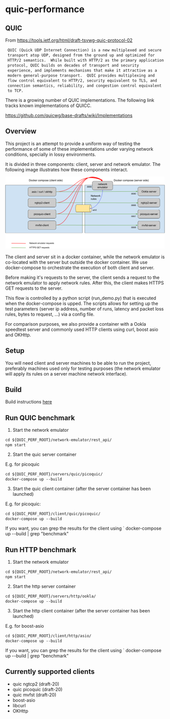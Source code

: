 # quic-performance

## QUIC

From https://tools.ietf.org/html/draft-tsvwg-quic-protocol-02

~~~~~
 QUIC (Quick UDP Internet Connection) is a new multiplexed and secure
 transport atop UDP, designed from the ground up and optimized for
 HTTP/2 semantics.  While built with HTTP/2 as the primary application
 protocol, QUIC builds on decades of transport and security
 experience, and implements mechanisms that make it attractive as a
 modern general-purpose transport.  QUIC provides multiplexing and
 flow control equivalent to HTTP/2, security equivalent to TLS, and
 connection semantics, reliability, and congestion control equivalent
 to TCP.
~~~~~

There is a growing number of QUIC implementations. The following link
tracks known implementations of QUICC.

https://github.com/quicwg/base-drafts/wiki/Implementations

## Overview

This project is an attempt to provide a uniform way of testing the
performance of some of these implementations under varying network 
conditions, specially in lossy environments. 

It is divided in three components: client, server and network emulator.
The following image illustrates how these components interact. 

![Setup](./resources/architecture.png)

The client and server sit in a docker container, while the network 
emulator is co-located with the server but outside the docker container.
We use docker-compose to orchestrate the execution of both client and server.

Before making it's requests to the server, the client sends a request to 
the network emulator to apply network rules. After this, the client makes 
HTTPS GET requests to the server.

This flow is controlled by a python script (run_demo.py) that is executed 
when the docker-compose is upped. The scripts allows for setting up the 
test parameters  (server ip address, number of runs, latency and 
packet loss rules, bytes to request, ...) via a config file.


For comparison purposes, we also provide a container with a Ookla 
speedtest server and commonly used HTTP clients using curl, boost asio
and OKHttp.


## Setup

You will need client and server machines to be able to run the project,
preferably machines used only for testing purposes (the network emulator
will apply its rules on a server machine network interface).

## Build

Build instructions [here](./BUILD.md)


## Run QUIC benchmark

1. Start the network emulator

~~~~~
cd ${QUIC_PERF_ROOT}/network-emulator/rest_api/
npm start
~~~~~

2. Start the quic server container

E.g. for picoquic

~~~~~
cd ${QUIC_PERF_ROOT}/servers/quic/picoquic/
docker-compose up --build
~~~~~

3. Start the quic client container (after the server container has been launched)

E.g. for picoquic: 

~~~~~
cd ${QUIC_PERF_ROOT}/client/quic/picoquic/
docker-compose up --build
~~~~~

If you want, you can grep the results for the client using ` docker-compose up --build | grep "benchmark"  

## Run HTTP benchmark

1. Start the network emulator

~~~~~
cd ${QUIC_PERF_ROOT}/network-emulator/rest_api/
npm start
~~~~~

2. Start the http server container

~~~~~
cd ${QUIC_PERF_ROOT}/servers/http/ookla/
docker-compose up --build
~~~~~

3. Start the http client container (after the server container has been launched)

E.g. for boost-asio

~~~~~
cd ${QUIC_PERF_ROOT}/client/http/asio/
docker-compose up --build
~~~~~

If you want, you can grep the results for the client using ` docker-compose up --build | grep "benchmark"  

## Currently supported clients

* quic ngtcp2 (draft-20)
* quic picoquic (draft-20)
* quic mvfst (draft-20)
* boost-asio
* libcurl
* OKHttp






